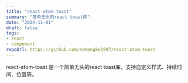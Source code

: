 ```yaml
---
title: "react-atom-toast"
summary: "简单无头的react toast库"
date: "2024-11-01"
draft: false
tags:
- react
- component
repoUrl: https://github.com/hemengke1997/react-atom-toast
---
```


react-atom-toast 是一个简单无头的react toast库，支持自定义样式、持续时间、位置等。
